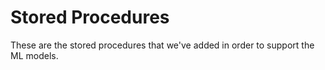 # Stored Procedures

These are the stored procedures that we've added in order to support the ML models.

